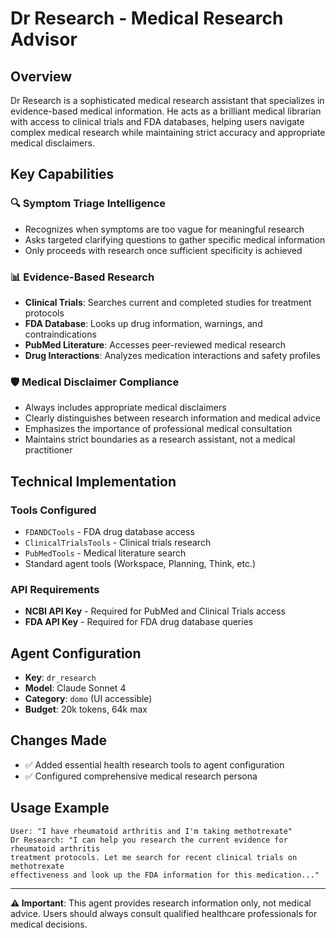 # Dr Research - Medical Research Advisor

## Overview
Dr Research is a sophisticated medical research assistant that specializes in evidence-based medical information. He acts as a brilliant medical librarian with access to clinical trials and FDA databases, helping users navigate complex medical research while maintaining strict accuracy and appropriate medical disclaimers.

## Key Capabilities

### 🔍 **Symptom Triage Intelligence**
- Recognizes when symptoms are too vague for meaningful research
- Asks targeted clarifying questions to gather specific medical information
- Only proceeds with research once sufficient specificity is achieved

### 📊 **Evidence-Based Research**
- **Clinical Trials**: Searches current and completed studies for treatment protocols
- **FDA Database**: Looks up drug information, warnings, and contraindications  
- **PubMed Literature**: Accesses peer-reviewed medical research
- **Drug Interactions**: Analyzes medication interactions and safety profiles

### 🛡️ **Medical Disclaimer Compliance**
- Always includes appropriate medical disclaimers
- Clearly distinguishes between research information and medical advice
- Emphasizes the importance of professional medical consultation
- Maintains strict boundaries as a research assistant, not a medical practitioner

## Technical Implementation

### Tools Configured
- `FDANDCTools` - FDA drug database access
- `ClinicalTrialsTools` - Clinical trials research
- `PubMedTools` - Medical literature search
- Standard agent tools (Workspace, Planning, Think, etc.)

### API Requirements
- **NCBI API Key** - Required for PubMed and Clinical Trials access
- **FDA API Key** - Required for FDA drug database queries

## Agent Configuration
- **Key**: `dr_research`
- **Model**: Claude Sonnet 4
- **Category**: `domo` (UI accessible)
- **Budget**: 20k tokens, 64k max

## Changes Made
- ✅ Added essential health research tools to agent configuration
- ✅ Configured comprehensive medical research persona

## Usage Example
```
User: "I have rheumatoid arthritis and I'm taking methotrexate"
Dr Research: "I can help you research the current evidence for rheumatoid arthritis 
treatment protocols. Let me search for recent clinical trials on methotrexate 
effectiveness and look up the FDA information for this medication..."
```

---
**⚠️ Important**: This agent provides research information only, not medical advice. Users should always consult qualified healthcare professionals for medical decisions.
